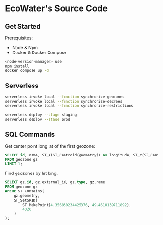 # EcoWater's Source Code

## Get Started

Prerequisites:
- Node & Npm
- Docker & Docker Compose

```bash
<node-version-manager> use
npm install
docker compose up -d
```

## Serverless

```bash
serverless invoke local --function synchronize-geozones
serverless invoke local --function synchronize-decrees
serverless invoke local --function synchronize-restrictions
```

```bash
serverless deploy --stage staging
serverless deploy --stage prod
```

## SQL Commands

Get center point long lat of the first geozone:
```sql
SELECT id, name, ST_X(ST_Centroid(geometry)) as longitude, ST_Y(ST_Centroid(geometry)) as latitude
FROM geozone gz
LIMIT 1;
```

Find geozones by lat long:
```sql
SELECT gz.id, gz.external_id, gz.type, gz.name
FROM geozone gz
WHERE ST_Contains(
    gz.geometry,
    ST_SetSRID(
        ST_MakePoint(4.356850234425376, 49.4610139711892),
        4326
    )
);
```
